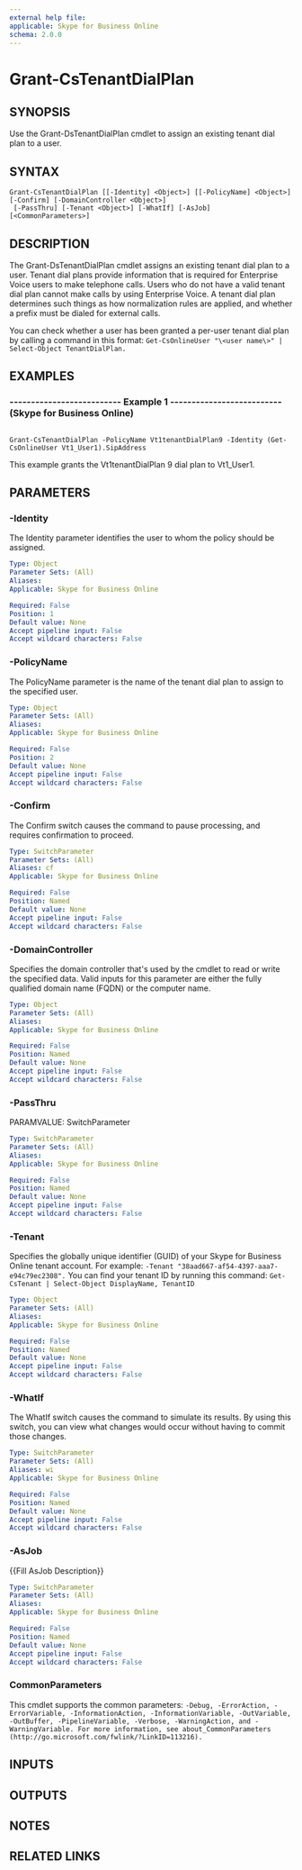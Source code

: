 ```yaml
---
external help file: 
applicable: Skype for Business Online
schema: 2.0.0
---
```


# Grant-CsTenantDialPlan

## SYNOPSIS
Use the Grant-DsTenantDialPlan cmdlet to assign an existing tenant dial plan to a user.

## SYNTAX

```
Grant-CsTenantDialPlan [[-Identity] <Object>] [[-PolicyName] <Object>] [-Confirm] [-DomainController <Object>]
 [-PassThru] [-Tenant <Object>] [-WhatIf] [-AsJob] [<CommonParameters>]
```

## DESCRIPTION
The Grant-DsTenantDialPlan cmdlet assigns an existing tenant dial plan to a user.
Tenant dial plans provide information that is required for Enterprise Voice users to make telephone calls.
Users who do not have a valid tenant dial plan cannot make calls by using Enterprise Voice.
A tenant dial plan determines such things as how normalization rules are applied, and whether a prefix must be dialed for external calls.

You can check whether a user has been granted a per-user tenant dial plan by calling a command in this format: `Get-CsOnlineUser "\<user name\>" | Select-Object TenantDialPlan.`
## EXAMPLES

### -------------------------- Example 1 -------------------------- (Skype for Business Online)
```

Grant-CsTenantDialPlan -PolicyName Vt1tenantDialPlan9 -Identity (Get-CsOnlineUser Vt1_User1).SipAddress
```

This example grants the Vt1tenantDialPlan 9 dial plan to Vt1_User1.


## PARAMETERS

### -Identity
The Identity parameter identifies the user to whom the policy should be assigned.

```yaml
Type: Object
Parameter Sets: (All)
Aliases: 
Applicable: Skype for Business Online

Required: False
Position: 1
Default value: None
Accept pipeline input: False
Accept wildcard characters: False
```

### -PolicyName
The PolicyName parameter is the name of the tenant dial plan to assign to the specified user.

```yaml
Type: Object
Parameter Sets: (All)
Aliases: 
Applicable: Skype for Business Online

Required: False
Position: 2
Default value: None
Accept pipeline input: False
Accept wildcard characters: False
```

### -Confirm
The Confirm switch causes the command to pause processing, and requires confirmation to proceed.

```yaml
Type: SwitchParameter
Parameter Sets: (All)
Aliases: cf
Applicable: Skype for Business Online

Required: False
Position: Named
Default value: None
Accept pipeline input: False
Accept wildcard characters: False
```

### -DomainController
Specifies the domain controller that's used by the cmdlet to read or write the specified data.
Valid inputs for this parameter are either the fully qualified domain name (FQDN) or the computer name.

```yaml
Type: Object
Parameter Sets: (All)
Aliases: 
Applicable: Skype for Business Online

Required: False
Position: Named
Default value: None
Accept pipeline input: False
Accept wildcard characters: False
```

### -PassThru
PARAMVALUE: SwitchParameter

```yaml
Type: SwitchParameter
Parameter Sets: (All)
Aliases: 
Applicable: Skype for Business Online

Required: False
Position: Named
Default value: None
Accept pipeline input: False
Accept wildcard characters: False
```

### -Tenant
Specifies the globally unique identifier (GUID) of your Skype for Business Online tenant account.
For example: `-Tenant "38aad667-af54-4397-aaa7-e94c79ec2308".`
You can find your tenant ID by running this command: `Get-CsTenant | Select-Object DisplayName, TenantID`

```yaml
Type: Object
Parameter Sets: (All)
Aliases: 
Applicable: Skype for Business Online

Required: False
Position: Named
Default value: None
Accept pipeline input: False
Accept wildcard characters: False
```

### -WhatIf
The WhatIf switch causes the command to simulate its results.
By using this switch, you can view what changes would occur without having to commit those changes.

```yaml
Type: SwitchParameter
Parameter Sets: (All)
Aliases: wi
Applicable: Skype for Business Online

Required: False
Position: Named
Default value: None
Accept pipeline input: False
Accept wildcard characters: False
```

### -AsJob
{{Fill AsJob Description}}

```yaml
Type: SwitchParameter
Parameter Sets: (All)
Aliases: 
Applicable: Skype for Business Online

Required: False
Position: Named
Default value: None
Accept pipeline input: False
Accept wildcard characters: False
```

### CommonParameters
This cmdlet supports the common parameters: `-Debug, -ErrorAction, -ErrorVariable, -InformationAction, -InformationVariable, -OutVariable, -OutBuffer, -PipelineVariable, -Verbose, -WarningAction, and -WarningVariable. For more information, see about_CommonParameters (http://go.microsoft.com/fwlink/?LinkID=113216).`

## INPUTS

## OUTPUTS

## NOTES

## RELATED LINKS
